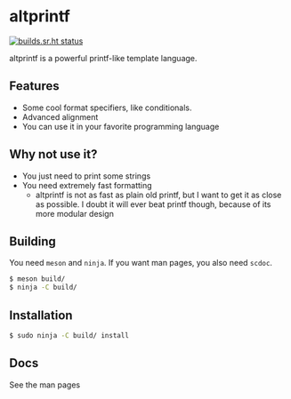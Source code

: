 # altprintf
[![builds.sr.ht status](https://builds.sr.ht/~lattis.svg?search=altprintf)](https://builds.sr.ht/~lattis?search=altprintf)

altprintf is a powerful printf-like template language.

## Features

+ Some cool format specifiers, like conditionals.
+ Advanced alignment
+ You can use it in your favorite programming language

## Why not use it?

+ You just need to print some strings
+ You need extremely fast formatting
  - altprintf is not as fast as plain old printf, but I want to get it as close
    as possible.  I doubt it will ever beat printf though, because of its more
    modular design

## Building

You need `meson` and `ninja`.  If you want man pages, you also need `scdoc`.

```sh
$ meson build/
$ ninja -C build/
```

## Installation

```sh
$ sudo ninja -C build/ install
```

## Docs

See the man pages
